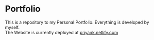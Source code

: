 # Portfolio
This is a repository to my Personal Portfolio. Everything is developed by myself.
<br>
The Website is currently deployed at <a href="https:priyank.netlify.com">priyank.netlify.com</a>
